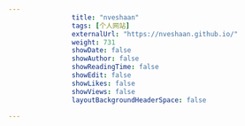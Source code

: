 ---
                title: "nveshaan"
                tags: [个人网站]
                externalUrl: "https://nveshaan.github.io/"
                weight: 731
                showDate: false
                showAuthor: false
                showReadingTime: false
                showEdit: false
                showLikes: false
                showViews: false
                layoutBackgroundHeaderSpace: false
                ---

